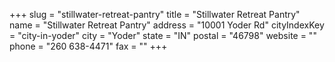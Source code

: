 +++
slug = "stillwater-retreat-pantry"
title = "Stillwater Retreat Pantry"
name = "Stillwater Retreat Pantry"
address = "10001 Yoder Rd"
cityIndexKey = "city-in-yoder"
city = "Yoder"
state = "IN"
postal = "46798"
website = ""
phone = "260 638-4471"
fax = ""
+++
